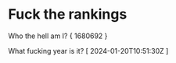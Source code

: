 # Fuck the rankings

Who the hell am I?
{ 1680692 }

What fucking year is it?
[ 2024-01-20T10:51:30Z ]
